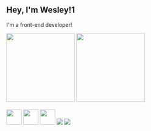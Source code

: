 ## Hey, I'm Wesley!1
I'm a front-end developer!
<div>
  <img height="180em" src="https://github-readme-stats.vercel.app/api?username=wesley-twelve&show_icons=true&theme=radical">
  <img height="180em" src="https://github-readme-stats.vercel.app/api/top-langs/?username=wesley-twelve&layout=compact&theme=radical">
</div>
<div style="display: inline-block;"><br>
  <img width="40em" src="https://cdn.jsdelivr.net/gh/devicons/devicon@latest/icons/html5/html5-original.svg"/>
  <img width="40em" src="https://cdn.jsdelivr.net/gh/devicons/devicon@latest/icons/css3/css3-original.svg" />
  <img width="40em" src="https://cdn.jsdelivr.net/gh/devicons/devicon@latest/icons/javascript/javascript-original.svg" />
</div>
<div style="display: inline-block;"><br>
  <a href = "mailto:wesleydsantosms@gmail.com?subject=Hey%2C%20Wesley%21&body=I%20found%20your%20GitHub%20profile%20and%20would%20love%20to%20connect!"><img src="https://img.shields.io/badge/-Gmail-%23333?style=for-the-badge&logo=gmail&logoColor=white" target="_blank"></a>
  <a href="https://www.linkedin.com/in/wesley-dsantos/" target="_blank"><img src="https://img.shields.io/badge/-LinkedIn-%230077B5?style=for-the-badge&logo=linkedin&logoColor=white" target="_blank"></a> 
</div>

